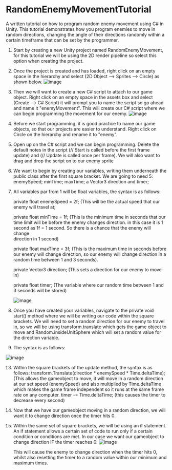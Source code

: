 # RandomEnemyMovementTutorial
A written tutorial on how to program random enemy movement using C# in Unity.
This tutorial demonstrates how you program enemies to move in random directions, changing the angle of their directions randomly within a certain timeframe that can be set by the programmer.

1. Start by creating a new Unity project named RandomEnemyMovement, for this tutorial we will be using the 2D render pipeline so select this option when creating the project.

2. Once the project is created and has loaded, right click on an empty space in the hierarchy and select (2D Object --> Sprites --> Circle) as shown below.
   ![image](https://github.com/user-attachments/assets/e3cf4b82-937b-4f30-91b3-335c09cd2ceb)

3. Then we will want to create a new C# script to attach to our game object. Right click on an empty space in the assets box and select (Create --> C# Script) it will prompt you to name the script so go ahead and name it "enemyMovement". This will create our C# 
   script 
   where we can begin programming the movement for our enemy.
   ![image](https://github.com/user-attachments/assets/da34a2bc-6c5b-4c56-8c64-8c0e95e8b0ea)

4. Before we start programming, it is good practice to name our game objects, so that our projects are easier to understand. Right click on Circle on the hierarchy and rename it to "enemy".

5. Open up on the C# script and we can begin programming. Delete the default notes in the script (// Start is called before the first frame update) and (// Update is called once per frame). We will also want to drag and drop the script on to our enemy sprite

6. We want to begin by creating our variables, writing them underneath the public class after the first square bracket. We are going to need 5: enemySpeed; minTime; maxTime; a Vector3 direction and timer;

7. All variables par from 1 will be float variables, the syntax is as follows:

   private float enemySpeed = 2f; (This will be the actual speed that our enemy will travel at;

   private float minTime = 1f; (This is the minimum time in seconds that our time limit will be before the enemy changes direction. in this case it is 1 second as 1f = 1 second. So there is a chance that the enemy will change       
   direction in 1 second)

   private float maxTime = 3f; (This is the maximum time in seconds before our enemy will change direction, so our enemy will change direction in a random time between 1 and 3 seconds).

   private Vector3 direction; (This sets a direction for our enemy to move in)

   private float timer; (The variable where our random time between 1 and 3 seconds will be stored)

   ![image](https://github.com/user-attachments/assets/82226e59-c486-4f48-b4ca-ec65a197ff76)


9. Once you have created your variables, navigate to the private void start() method where we will be writing our code within the square brackets. We will need to set a random direction for our enemy to travel in, so we will be using transform.translate which gets the game object to move and Random.insideUnitSphere which will set a random value for the direction variable.

10. The syntax is as follows:

 ![image](https://github.com/user-attachments/assets/510fe836-4c57-405f-abf2-b2f8fee4ccf3)

13. Within the square brackets of the update method, the syntax is as follows:
    transform.Translate(direction * enemySpeed * Time.deltaTime); (This allows the gameobject to move, it will move in a random direction at our set speed (enemySpeed) and also multiplied by Time.deltaTime which makes the game frame independent so it runs at the
    same frame rate on any computer.
    timer -= Time.deltaTime; (this causes the timer to decrease every second)

14. Now that we have our gameobject moving in a random direction, we will want it to change direction once the timer hits 0.

15. Within the same set of square brackets, we will be using an if statement. An if statement allows a certain set of code to run only if a certain condition or conditions are met. In our case we want our gameobject to change direction IF the timer reaches 0.
    ![image](https://github.com/user-attachments/assets/581bf86c-02a1-40c9-9332-fc798e9d7123)

    This will cause the enemy to change direction when the timer hits 0, whilst also resetting the timer to a random value within our minimum and maximum times.



    
